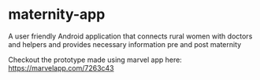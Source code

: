 # maternity-app
A user friendly Android application that connects rural women with doctors and helpers and provides necessary information pre and post maternity

Checkout the prototype made using marvel app here: https://marvelapp.com/7263c43
